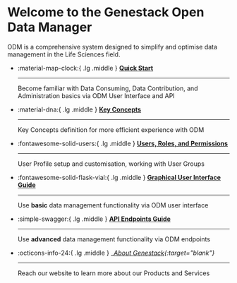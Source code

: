 # Welcome to the Genestack Open Data Manager

ODM is a comprehensive system designed to simplify and optimise data management in the Life Sciences field.

<div class="grid cards" markdown>

-   :material-map-clock:{ .lg .middle } __[Quick Start](user-guide/quick-start/index.md)__

    ---

    Become familiar with Data Consuming, Data Contribution, and Administration basics via ODM User Interface and API

- :material-dna:{ .lg .middle } __[Key Concepts](user-guide/key-concepts/key-concepts.md)__

    ---

    Key Concepts definition for more efficient experience with ODM

- :fontawesome-solid-users:{ .lg .middle } __[Users, Roles, and Permissions](user-guide/users-roles-permissions/users-roles-permissions.md)__

    ---

    User Profile setup and customisation, working with User Groups

- :fontawesome-solid-flask-vial:{ .lg .middle } __[Graphical User Interface Guide](user-guide/index.md)__

    ---
    Use **basic** data management functionality via ODM user interface

- :simple-swagger:{ .lg .middle } __[API Endpoints Guide](#)__

    ---

    Use **advanced** data management functionality via ODM endpoints

- :octicons-info-24:{ .lg .middle } __[About Genestack](https://genestack.com/){:target="_blank"}__

    ---
    Reach our website to learn more about our Products and Services

</div>
